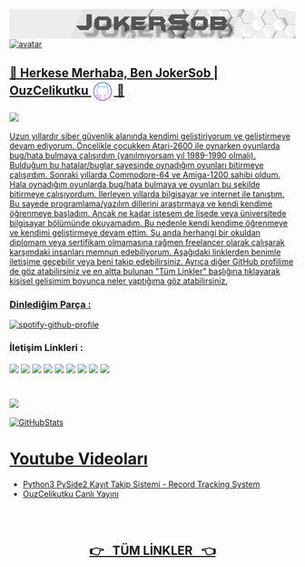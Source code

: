 <!--          HEADER ALANI          -->
<a href="https://github.com/JokerSob"><img align="center" alt="header" width="700" src="JokerSob.png"></a>
<a href="#"><img align="center" alt="avatar" width="700" height= "250" src="https://github.com/JokerSob/JokerSob/blob/main/JokerSob.gif"> 

## 👋 Herkese Merhaba, Ben JokerSob | OuzCelikutku <a href="#"><img align="center" alt="github" width="40" src="github.svg"> 👋 
<a href="#"><img src="https://img.shields.io/badge/CyberSecurity-Consultant%20%2F%20Programmer%20%2F%20Pentester%20%2F%20Trainer-blue">

Uzun yıllardır siber güvenlik alanında kendimi geliştiriyorum ve geliştirmeye devam ediyorum. Öncelikle çocukken Atari-2600 ile oynarken oyunlarda bug/hata bulmaya çalışırdım (yanılmıyorsam yıl 1989-1990 olmalı). Bulduğum bu hatalar/buglar sayesinde oynadığım oyunları bitirmeye çalışırdım. Sonraki yıllarda Commodore-64 ve Amiga-1200 sahibi oldum. Hala oynadığım oyunlarda bug/hata bulmaya ve oyunları bu şekilde bitirmeye çalışıyordum. İlerleyen yıllarda bilgisayar ve internet ile tanıştım. Bu sayede programlama/yazılım dillerini araştırmaya ve kendi kendime öğrenmeye başladım. Ancak ne kadar istesem de lisede veya üniversitede bilgisayar bölümünde okuyamadım. Bu nedenle kendi kendime öğrenmeye ve kendimi geliştirmeye devam ettim. Şu anda herhangi bir okuldan diplomam veya sertifikam olmamasına rağmen freelancer olarak çalışarak karşımdaki insanları memnun edebiliyorum. Aşağıdaki linklerden benimle iletişime geçebilir veya beni takip edebilirsiniz. Ayrıca diğer GitHub profilime de göz atabilirsiniz ve en altta bulunan "Tüm Linkler" başlığına tıklayarak kişisel gelişimim boyunca neler yaptığıma göz atabilirsiniz.
  
### Dinlediğim Parça :
[![spotify-github-profile](https://spotify-github-profile.vercel.app/api/view?uid=dx5wa2m1x1gwxj4m2ij8jexbj&cover_image=true&theme=novatorem&show_offline=false&background_color=121212&bar_color=53b14f&bar_color_cover=false)](https://open.spotify.com/user/dx5wa2m1x1gwxj4m2ij8jexbj) 

<!--          LİNKLER ALANI          -->
### <b>     İletişim Linkleri :     </b></tr>

<p align="left">
<a target="blank" href="https://www.youtube.com/channel/UCyXFujTOqgRz9oqU8V-hXww"><img align="center" src="https://img.shields.io/badge/YouTube-%23FF0000.svg?style=for-the-badge&logo=YouTube&logoColor=white" /></a>
<a target="blank" href="https://www.instagram.com/ouzpinkman"><img align="center" src="https://img.shields.io/badge/Instagram-E4405F?style=for-the-badge&logo=instagram&logoColor=white" /></a>
<a target="blank" href="https://twitter.com/SyntaxError_69"><img align="center" src="https://img.shields.io/badge/Twitter-%231DA1F2.svg?style=for-the-badge&logo=Twitter&logoColor=white" /></a>
<a target="blank" href="https://join.skype.com/invite/j2ho1vVuTHv7"><img align="center" src="https://img.shields.io/badge/Skype-%2300AFF0.svg?style=for-the-badge&logo=Skype&logoColor=white" /></a>
<a target="blank" href="https://discord.com/users/1045121857143177317"><img align="center" src="https://img.shields.io/badge/Discord-%235865F2.svg?style=for-the-badge&logo=discord&logoColor=white" /></a>
<a target="blank" href="https://www.tiktok.com/@cy83rp5ych0"><img align="center" src="https://img.shields.io/badge/TikTok-%23000000.svg?style=for-the-badge&logo=TikTok&logoColor=white" /></a>
<a target="blank" href="https://www.linkedin.com/in/oguzcelikutku351912/"><img align="center" src="https://img.shields.io/badge/linkedin-%230077B5.svg?style=for-the-badge&logo=linkedin&logoColor=white" /></a>
<a target="blank"  href="https://github.com/OuzCelikutku"><img align="center" src="https://img.shields.io/badge/github-%23121011.svg?style=for-the-badge&logo=github&logoColor=white" /></a>
<a target="blank" href="mailto:o.celikutku@outlook.com"><img align="center" src="https://img.shields.io/badge/Hotmail-0078D4?style=for-the-badge&logo=microsoft-outlook&logoColor=white" /></a>
</p>

<br />

<!--          GİTHUB STATS ALANI          -->
<a href="#"><img src="https://visitor-badge.laobi.icu/badge?page_id=JokerSob.jokersob">
  
<a href="#"><img  alt="GitHubStats" width="700" src="https://github-readme-stats.vercel.app/api?username=JokerSob&show_icons=true&include_all_commits=true&count_private=true&theme=blue-green&layout=compact">

# <b> Youtube Videoları </b>

<!-- YOUTUBE:START -->
- [Python3 PySide2 Kayıt Takip Sistemi - Record Tracking System](https://www.youtube.com/watch?v=o6rxynFl3hc)
- [OuzCelikutku Canlı Yayını](https://www.youtube.com/watch?v=oHaa9PGgXB4)
<!-- YOUTUBE:END -->

<br />
<br />

## <a href="https://github.com/JokerSob/BloglarYayinlarKilavuzlarTumLinkler"><center><b> :point_right: &nbsp; TÜM LİNKLER &nbsp; :point_left: </b></center></a>
